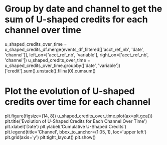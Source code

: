 # Group by date and channel to get the sum of U-shaped credits for each channel over time
u_shaped_credits_over_time = u_shaped_credits_df.merge(events_df_filtered[['acct_ref_nb', 'date', 'channel']], left_on=['acct_ref_nb', 'variable'], right_on=['acct_ref_nb', 'channel'])
u_shaped_credits_over_time = u_shaped_credits_over_time.groupby(['date', 'variable'])['credit'].sum().unstack().fillna(0).cumsum()

# Plot the evolution of U-shaped credits over time for each channel
plt.figure(figsize=(14, 8))
u_shaped_credits_over_time.plot(ax=plt.gca())
plt.title('Evolution of U-Shaped Credits for Each Channel Over Time')
plt.xlabel('Date')
plt.ylabel('Cumulative U-Shaped Credits')
plt.legend(title='Channel', bbox_to_anchor=(1.05, 1), loc='upper left')
plt.grid(axis='y')
plt.tight_layout()
plt.show()
